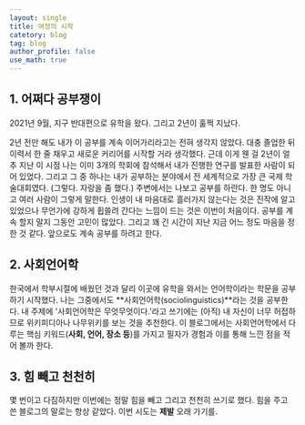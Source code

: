 ```yaml
---
layout: single
title: 여정의 시작
catetory: blog
tag: blog
author_profile: false
use_math: true
---
```



## 1. 어쩌다 공부쟁이
2021년 9월, 지구 반대편으로 유학을 왔다. 그리고 2년이 훌쩍 지났다.


2년 전만 해도 내가 이 공부를 계속 이어가리라고는 전혀 생각지 않았다. 대충 졸업한 뒤 이력서 한 줄 채우고 새로운 커리어를 시작할 거라 생각했다. 근데 이게 웬 걸 2년이 얼추 지난 이 시점 나는 이미 3개의 학회에 참석해서 내가 진행한 연구를 발표한 사람이 되어 있었다. 그리고 그 중 하나는 내가 공부하는 분야에서 전 세계적으로 가장 큰 국제 학술대회였다. (그렇다. 자랑을 좀 했다.) 주변에서는 나보고 공부를 하란다. 한 명도 아니고 여러 사람이 그렇게 말한다. 인생이 내 마음대로 흘러가지 않는다는 것은 진작에 알고 있었으나 무언가에 강하게 휩쓸려 간다는 느낌이 드는 것은 이번이 처음이다. 공부를 계속 할지 말지 그동안 고민이 많았다. 그리고 꽤 긴 시간이 지난 지금 어느 정도 마음을 정한 것 같다. 앞으로도 계속 공부를 하려고 한다.


## 2. 사회언어학
한국에서 학부시절에 배웠던 것과 달리 이곳에 유학을 와서는 언어학이라는 학문을 공부하기 시작했다.
나는 그중에서도 **사회언어학(sociolinguistics)**라는 것을 공부한다.
내 주제에 '사회언어학은 무엇무엇이다.'라고 쓰기에는 (아직) 내 자신이 너무 허접하므로 위키피디아나 나무위키를 보는 것을 추천한다.
이 블로그에서는 사회언어학에서 다루는 핵심 키워드(**사회, 언어, 장소 등**)를 가지고 필자가 경험과 이를 통해 느낀 점을 적어 볼까 한다.


## 3. 힘 빼고 천천히
몇 번이고 다짐하지만 이번에는 정말 힘을 빼고 그리고 천천히 쓰기로 했다.
힘을 주고 쓴 블로그의 말로는 항상 같았다.
이번 시도는 **제발** 오래 가기를.
